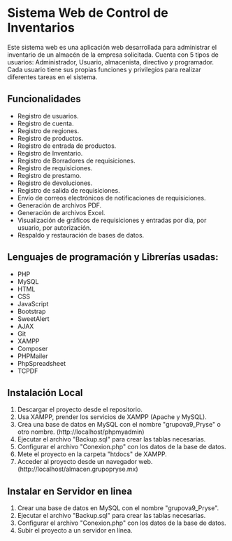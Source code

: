 # Sistema Web de Control de Inventarios
Este sistema web es una aplicación web desarrollada para administrar el inventario de un almacén de la empresa solicitada. Cuenta con 5 tipos de usuarios: Administrador, Usuario, almacenista, directivo y programador. Cada usuario tiene sus propias funciones y privilegios para realizar diferentes tareas en el sistema. 

## Funcionalidades
- Registro de usuarios.
- Registro de cuenta.
- Registro de regiones.
- Registro de productos.
- Registro de entrada de productos.
- Registro de Inventario.
- Registro de Borradores de requisiciones.
- Registro de requisiciones.
- Registro de prestamo.
- Registro de devoluciones.
- Registro de salida de requisiciones.
- Envío de correos electrónicos de notificaciones de requisiciones.
- Generación de archivos PDF.
- Generación de archivos Excel.
- Visualización de gráficos de requisiciones y entradas por dia, por usuario, por autorización.
- Respaldo y restauración de bases de datos.

## Lenguajes de programación y Librerías usadas: 
- PHP
- MySQL
- HTML
- CSS
- JavaScript
- Bootstrap
- SweetAlert
- AJAX
- Git
- XAMPP
- Composer
- PHPMailer
- PhpSpreadsheet
- TCPDF

## Instalación Local
1. Descargar el proyecto desde el repositorio.
2. Usa XAMPP, prender los servicios de XAMPP (Apache y MySQL).
3. Crea una base de datos en MySQL con el nombre "grupova9_Pryse" o otro nombre. (http://localhost/phpmyadmin)
4. Ejecutar el archivo "Backup.sql" para crear las tablas necesarias.
5. Configurar el archivo "Conexion.php" con los datos de la base de datos.
6. Mete el proyecto en la carpeta "htdocs" de XAMPP.
7. Acceder al proyecto desde un navegador web. (http://localhost/almacen.grupopryse.mx)

## Instalar en Servidor en linea
1. Crear una base de datos en MySQL con el nombre "grupova9_Pryse".
2. Ejecutar el archivo "Backup.sql" para crear las tablas necesarias.
3. Configurar el archivo "Conexion.php" con los datos de la base de datos.
4. Subir el proyecto a un servidor en línea.